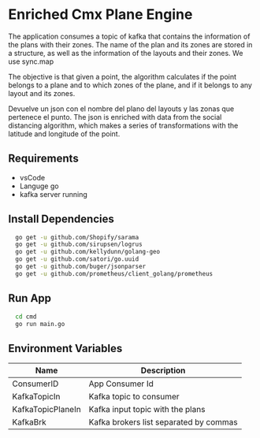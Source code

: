 # Enriched Cmx Plane Engine
The application consumes a topic of kafka that contains the information of the plans with their zones. 
The name of the plan and its zones are stored in a structure, as well as the information of the layouts and their zones. We use sync.map

The objective is that given a point, the algorithm calculates if the point belongs to a plane and to which zones of the plane, and if it belongs to any layout and its zones.

Devuelve un json con el nombre del plano del layouts y las zonas que pertenece el punto.
The json is enriched with data from the social distancing algorithm, which makes a series of transformations with the latitude and longitude of the point.



## Requirements

- vsCode
- Languge go 
- kafka server running


## Install Dependencies
```sh
  go get -u github.com/Shopify/sarama
  go get -u github.com/sirupsen/logrus
  go get -u github.com/kellydunn/golang-geo
  go get -u github.com/satori/go.uuid
  go get -u github.com/buger/jsonparser
  go get -u github.com/prometheus/client_golang/prometheus
```

## Run App
```sh
  cd cmd
  go run main.go
```

## Environment Variables
| Name | Description |
| ------ | ------ |
| ConsumerID | App Consumer Id |
| KafkaTopicIn | Kafka topic to consumer |
| KafkaTopicPlaneIn | Kafka input topic with the plans |
| KafkaBrk |  Kafka brokers list separated by commas |